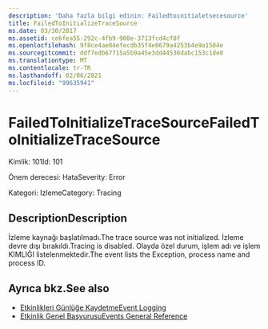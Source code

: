 ```yaml
---
description: 'Daha fazla bilgi edinin: Failedtoınitialetsecesource'
title: FailedToInitializeTraceSource
ms.date: 03/30/2017
ms.assetid: ce6fea55-292c-4fb9-908e-3713fcd4cf8f
ms.openlocfilehash: 9f8ce4ae04efecdb35f4e0679a4253b4e9a1504e
ms.sourcegitcommit: ddf7edb67715a5b9a45e3dd44536dabc153c1de0
ms.translationtype: MT
ms.contentlocale: tr-TR
ms.lasthandoff: 02/06/2021
ms.locfileid: "99635941"
---
```

# <a name="failedtoinitializetracesource"></a><span data-ttu-id="d453a-103">FailedToInitializeTraceSource</span><span class="sxs-lookup"><span data-stu-id="d453a-103">FailedToInitializeTraceSource</span></span>

<span data-ttu-id="d453a-104">Kimlik: 101</span><span class="sxs-lookup"><span data-stu-id="d453a-104">Id: 101</span></span>  
  
 <span data-ttu-id="d453a-105">Önem derecesi: Hata</span><span class="sxs-lookup"><span data-stu-id="d453a-105">Severity: Error</span></span>  
  
 <span data-ttu-id="d453a-106">Kategori: Izleme</span><span class="sxs-lookup"><span data-stu-id="d453a-106">Category: Tracing</span></span>  
  
## <a name="description"></a><span data-ttu-id="d453a-107">Description</span><span class="sxs-lookup"><span data-stu-id="d453a-107">Description</span></span>  

 <span data-ttu-id="d453a-108">İzleme kaynağı başlatılmadı.</span><span class="sxs-lookup"><span data-stu-id="d453a-108">The trace source was not initialized.</span></span> <span data-ttu-id="d453a-109">İzleme devre dışı bırakıldı.</span><span class="sxs-lookup"><span data-stu-id="d453a-109">Tracing is disabled.</span></span> <span data-ttu-id="d453a-110">Olayda özel durum, işlem adı ve işlem KIMLIĞI listelenmektedir.</span><span class="sxs-lookup"><span data-stu-id="d453a-110">The event lists the Exception, process name and process ID.</span></span>  
  
## <a name="see-also"></a><span data-ttu-id="d453a-111">Ayrıca bkz.</span><span class="sxs-lookup"><span data-stu-id="d453a-111">See also</span></span>

- [<span data-ttu-id="d453a-112">Etkinlikleri Günlüğe Kaydetme</span><span class="sxs-lookup"><span data-stu-id="d453a-112">Event Logging</span></span>](index.md)
- [<span data-ttu-id="d453a-113">Etkinlik Genel Başvurusu</span><span class="sxs-lookup"><span data-stu-id="d453a-113">Events General Reference</span></span>](events-general-reference.md)
